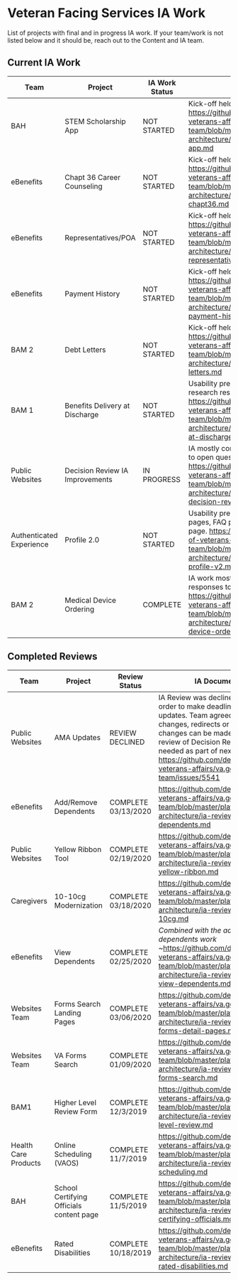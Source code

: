 # Veteran Facing Services IA Work

List of projects with final and in progress IA work. If your team/work is not listed below and it should be, reach out to the Content and IA team.

## Current IA Work

Team | Project | IA Work Status | Status Notes 
--- | --- | --- | --- 
BAH | STEM Scholarship App | NOT STARTED | Kick-off held 4/21 <br> https://github.com/department-of-veterans-affairs/va.gov-team/blob/master/platform/information-architecture/ia-reviews/bah-stem-app.md
eBenefits | Chapt 36 Career Counseling | NOT STARTED | Kick-off held 4/10 <br> https://github.com/department-of-veterans-affairs/va.gov-team/blob/master/platform/information-architecture/ia-reviews/ebenefits-chapt36.md
eBenefits | Representatives/POA | NOT STARTED | Kick-off held 3/24 <br> https://github.com/department-of-veterans-affairs/va.gov-team/blob/master/platform/information-architecture/ia-reviews/ebenefits-representative.md
eBenefits | Payment History | NOT STARTED | Kick-off held 3/19 <br> https://github.com/department-of-veterans-affairs/va.gov-team/blob/master/platform/information-architecture/ia-reviews/ebenefits-payment-history.md
BAM 2 | Debt Letters | NOT STARTED | Kick-off held 3/12 <br> https://github.com/department-of-veterans-affairs/va.gov-team/blob/master/platform/information-architecture/ia-reviews/bam2-debt-letters.md
BAM 1 | Benefits Delivery at Discharge |  NOT STARTED | Usability prep feedback given, waiting research results <br> https://github.com/department-of-veterans-affairs/va.gov-team/blob/master/platform/information-architecture/ia-reviews/bam-benefits-at-discharge.md
Public Websites | Decision Review IA Improvements | IN PROGRESS | IA mostly complete, waiting responses to open questions <br> https://github.com/department-of-veterans-affairs/va.gov-team/blob/master/platform/information-architecture/ia-reviews/websites-decision-reviews.md
Authenticated Experience | Profile 2.0 | NOT STARTED | Usability prep feedback given for profile pages, FAQ page, and app directory <br> page. https://github.com/department-of-veterans-affairs/va.gov-team/blob/master/platform/information-architecture/ia-reviews/auth-exp-profile-v2.md
BAM 2 | Medical Device Ordering | COMPLETE | IA work mostly complete, waiting responses to open questions <br> https://github.com/department-of-veterans-affairs/va.gov-team/blob/master/platform/information-architecture/ia-reviews/bam2-med-device-order.md


## Completed Reviews

Team | Project | Review Status | IA Documentation 
--- | --- | --- | --- 
Public Websites | AMA Updates | REVIEW DECLINED | IA Review was declined by team in order to make deadline for content updates.  Team agreed that no URL changes, redirects or nav structural changes can be made.  Complete IA review of Decision Review process is needed as part of next steps. https://github.com/department-of-veterans-affairs/va.gov-team/issues/5541
eBenefits | Add/Remove Dependents | COMPLETE 03/13/2020 | https://github.com/department-of-veterans-affairs/va.gov-team/blob/master/platform/information-architecture/ia-reviews/ebenefits-dependents.md
Public Websites | Yellow Ribbon Tool | COMPLETE 02/19/2020 | https://github.com/department-of-veterans-affairs/va.gov-team/blob/master/platform/information-architecture/ia-reviews/websites-yellow-ribbon.md
Caregivers | 10-10cg Modernization | COMPLETE 03/18/2020 | https://github.com/department-of-veterans-affairs/va.gov-team/blob/master/platform/information-architecture/ia-reviews/caregiver-10-10cg.md
eBenefits | View Dependents | COMPLETE 02/25/2020  | *Combined with the add/remove dependents work* ~https://github.com/department-of-veterans-affairs/va.gov-team/blob/master/platform/information-architecture/ia-reviews/ebenefits-view-dependents.md~
Websites Team | Forms Search Landing Pages | COMPLETE 03/06/2020 | https://github.com/department-of-veterans-affairs/va.gov-team/blob/master/platform/information-architecture/ia-reviews/websites-forms-detail-pages.md
Websites Team | VA Forms Search | COMPLETE 01/09/2020 | https://github.com/department-of-veterans-affairs/va.gov-team/blob/master/platform/information-architecture/ia-reviews/websites-forms-search.md 
BAM1 | Higher Level Review Form | COMPLETE 12/3/2019 | https://github.com/department-of-veterans-affairs/va.gov-team/blob/master/platform/information-architecture/ia-reviews/bam-higher-level-review.md 
Health Care Products | Online Scheduling (VAOS) | COMPLETE 11/7/2019 |https://github.com/department-of-veterans-affairs/va.gov-team/blob/master/platform/information-architecture/ia-reviews/health-online-scheduling.md
BAH | School Certifying Officials content page | COMPLETE 11/5/2019 |https://github.com/department-of-veterans-affairs/va.gov-team/blob/master/platform/information-architecture/ia-reviews/bah-school-certifying-officials.md 
eBenefits | Rated Disabilities | COMPLETE 10/18/2019 | https://github.com/department-of-veterans-affairs/va.gov-team/blob/master/platform/information-architecture/ia-reviews/ebenefits-rated-disabilities.md
